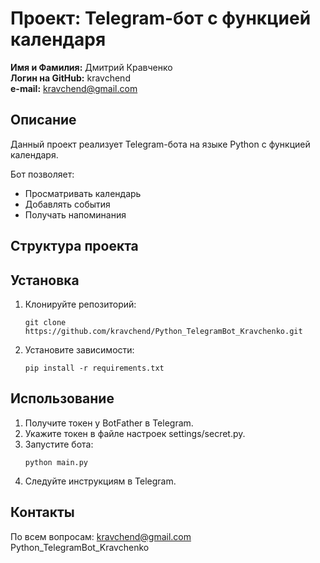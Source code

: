# Проект: Telegram-бот с функцией календаря

**Имя и Фамилия:** Дмитрий Кравченко  
**Логин на GitHub:** kravchend  
**e-mail:** kravchend@gmail.com  

## Описание

Данный проект реализует Telegram-бота на языке Python с функцией календаря.

Бот позволяет:
- Просматривать календарь
- Добавлять события
- Получать напоминания

## Структура проекта


## Установка

1. Клонируйте репозиторий:
   ```
   git clone https://github.com/kravchend/Python_TelegramBot_Kravchenko.git
   ```
2. Установите зависимости:
   ```
   pip install -r requirements.txt
   ```

## Использование

1. Получите токен у BotFather в Telegram.
2. Укажите токен в файле настроек settings/secret.py.
3. Запустите бота:
   ```
   python main.py
   ```
4. Следуйте инструкциям в Telegram.

## Контакты

По всем вопросам: kravchend@gmail.com Python_TelegramBot_Kravchenko
